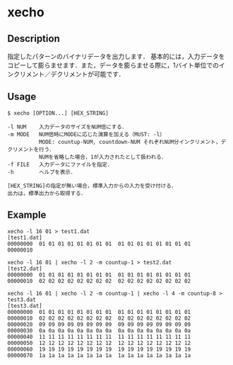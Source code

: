 # xecho

## Description
指定したパターンのバイナリデータを出力します．
基本的には，入力データをコピーして膨らませます．また，データを膨らませる際に，1バイト単位でのインクリメント／デクリメントが可能です．

## Usage

    $ xecho [OPTION...] [HEX_STRING]

    -l NUM    入力データのサイズをNUM倍にする．
    -m MODE   NUM倍時にMODEに応じた演算を加える（MUST: -l）
              MODE: countup-NUM, countdown-NUM それぞれNUM分インクリメント，デクリメントを行う．
              NUMを省略した場合，1が入力されたとして扱われる．
    -f FILE   入力データにファイルを指定．
    -h        ヘルプを表示．

    [HEX_STRING]の指定が無い場合，標準入力からの入力を受け付ける．
    出力は，標準出力から取得する．

## Example

    xecho -l 16 01 > test1.dat
    [test1.dat]
    00000000  01 01 01 01 01 01 01 01  01 01 01 01 01 01 01 01
    00000010

    xecho -l 16 01 | xecho -l 2 -m countup-1 > test2.dat
    [test2.dat]
    00000000  01 01 01 01 01 01 01 01  01 01 01 01 01 01 01 01
    00000010  02 02 02 02 02 02 02 02  02 02 02 02 02 02 02 02

    xecho -l 16 01 | xecho -l 2 -m countup-1 | xecho -l 4 -m countup-8 > test3.dat
    [test3.dat]
    00000000  01 01 01 01 01 01 01 01  01 01 01 01 01 01 01 01
    00000010  02 02 02 02 02 02 02 02  02 02 02 02 02 02 02 02
    00000020  09 09 09 09 09 09 09 09  09 09 09 09 09 09 09 09
    00000030  0a 0a 0a 0a 0a 0a 0a 0a  0a 0a 0a 0a 0a 0a 0a 0a
    00000040  11 11 11 11 11 11 11 11  11 11 11 11 11 11 11 11
    00000050  12 12 12 12 12 12 12 12  12 12 12 12 12 12 12 12
    00000060  19 19 19 19 19 19 19 19  19 19 19 19 19 19 19 19
    00000070  1a 1a 1a 1a 1a 1a 1a 1a  1a 1a 1a 1a 1a 1a 1a 1a
